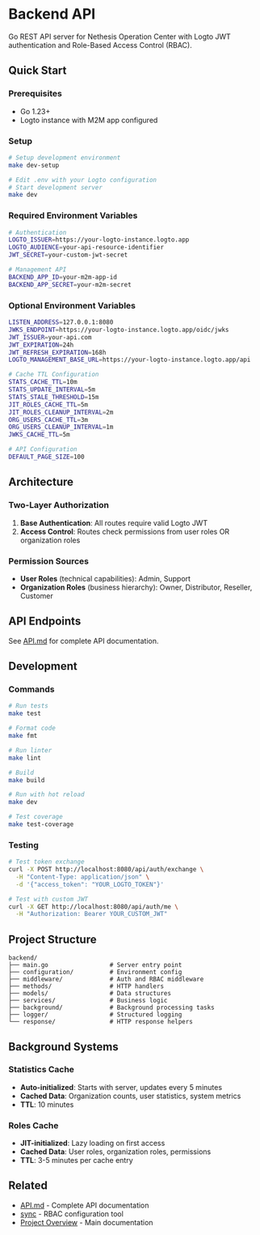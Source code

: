 # Backend API

Go REST API server for Nethesis Operation Center with Logto JWT authentication and Role-Based Access Control (RBAC).

## Quick Start

### Prerequisites
- Go 1.23+
- Logto instance with M2M app configured

### Setup
```bash
# Setup development environment
make dev-setup

# Edit .env with your Logto configuration
# Start development server
make dev
```

### Required Environment Variables
```bash
# Authentication
LOGTO_ISSUER=https://your-logto-instance.logto.app
LOGTO_AUDIENCE=your-api-resource-identifier
JWT_SECRET=your-custom-jwt-secret

# Management API
BACKEND_APP_ID=your-m2m-app-id
BACKEND_APP_SECRET=your-m2m-secret
```

### Optional Environment Variables
```bash
LISTEN_ADDRESS=127.0.0.1:8080
JWKS_ENDPOINT=https://your-logto-instance.logto.app/oidc/jwks
JWT_ISSUER=your-api.com
JWT_EXPIRATION=24h
JWT_REFRESH_EXPIRATION=168h
LOGTO_MANAGEMENT_BASE_URL=https://your-logto-instance.logto.app/api

# Cache TTL Configuration
STATS_CACHE_TTL=10m
STATS_UPDATE_INTERVAL=5m
STATS_STALE_THRESHOLD=15m
JIT_ROLES_CACHE_TTL=5m
JIT_ROLES_CLEANUP_INTERVAL=2m
ORG_USERS_CACHE_TTL=3m
ORG_USERS_CLEANUP_INTERVAL=1m
JWKS_CACHE_TTL=5m

# API Configuration
DEFAULT_PAGE_SIZE=100
```

## Architecture

### Two-Layer Authorization
1. **Base Authentication**: All routes require valid Logto JWT
2. **Access Control**: Routes check permissions from user roles OR organization roles

### Permission Sources
- **User Roles** (technical capabilities): Admin, Support
- **Organization Roles** (business hierarchy): Owner, Distributor, Reseller, Customer

## API Endpoints

See [API.md](API.md) for complete API documentation.

## Development

### Commands
```bash
# Run tests
make test

# Format code
make fmt

# Run linter
make lint

# Build
make build

# Run with hot reload
make dev

# Test coverage
make test-coverage
```

### Testing
```bash
# Test token exchange
curl -X POST http://localhost:8080/api/auth/exchange \
  -H "Content-Type: application/json" \
  -d '{"access_token": "YOUR_LOGTO_TOKEN"}'

# Test with custom JWT
curl -X GET http://localhost:8080/api/auth/me \
  -H "Authorization: Bearer YOUR_CUSTOM_JWT"
```

## Project Structure
```
backend/
├── main.go                 # Server entry point
├── configuration/          # Environment config
├── middleware/             # Auth and RBAC middleware
├── methods/                # HTTP handlers
├── models/                 # Data structures
├── services/               # Business logic
├── background/             # Background processing tasks
├── logger/                 # Structured logging
└── response/               # HTTP response helpers
```

## Background Systems

### Statistics Cache
- **Auto-initialized**: Starts with server, updates every 5 minutes
- **Cached Data**: Organization counts, user statistics, system metrics
- **TTL**: 10 minutes

### Roles Cache
- **JIT-initialized**: Lazy loading on first access
- **Cached Data**: User roles, organization roles, permissions
- **TTL**: 3-5 minutes per cache entry

## Related
- [API.md](API.md) - Complete API documentation
- [sync](../sync/README.md) - RBAC configuration tool
- [Project Overview](../README.md) - Main documentation
